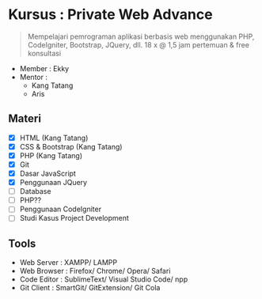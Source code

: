 # Kursus : Private Web Advance #
> Mempelajari pemrograman aplikasi berbasis web menggunakan PHP, CodeIgniter, Bootstrap, JQuery, dll.
> 18 x @ 1,5 jam pertemuan & free konsultasi 

- Member : Ekky
- Mentor : 
	- Kang Tatang
	- Aris

## Materi ##
- [x] HTML (Kang Tatang)
- [x] CSS & Bootstrap (Kang Tatang)
- [x] PHP (Kang Tatang)
- [x] Git
- [x] Dasar JavaScript
- [x] Penggunaan JQuery
- [ ] Database
- [ ] PHP??
- [ ] Penggunaan CodeIgniter
- [ ] Studi Kasus Project Development

## Tools ##
- Web Server : XAMPP/ LAMPP
- Web Browser : Firefox/ Chrome/ Opera/ Safari
- Code Editor : SublimeText/ Visual Studio Code/ npp
- Git Client : SmartGit/ GitExtension/ Git Cola
